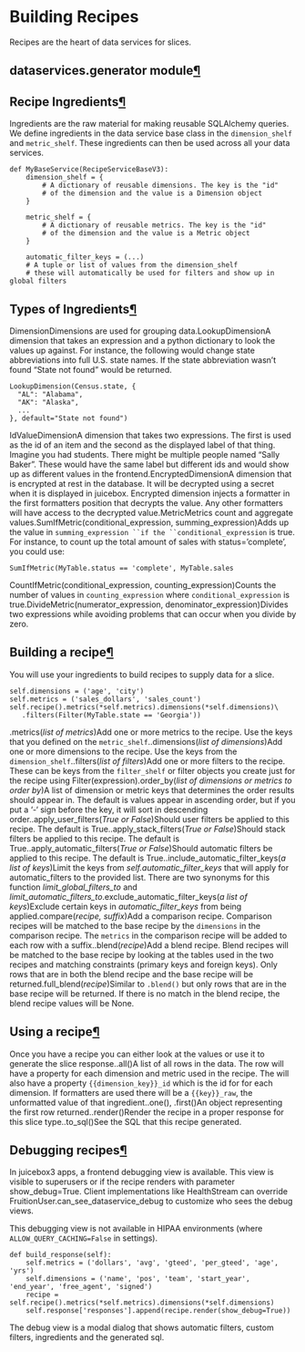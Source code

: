 # Building Recipes

Recipes are the heart of data services for slices.

## dataservices.generator module[¶](building-recipes.md#dataservices-generator-module)

## Recipe Ingredients[¶](building-recipes.md#recipe-ingredients)

Ingredients are the raw material for making reusable SQLAlchemy queries. We define ingredients in the data service base class in the `dimension_shelf` and `metric_shelf`. These ingredients can then be used across all your data services.

```text
def MyBaseService(RecipeServiceBaseV3):
    dimension_shelf = {
        # A dictionary of reusable dimensions. The key is the "id"
        # of the dimension and the value is a Dimension object
    }

    metric_shelf = {
        # A dictionary of reusable metrics. The key is the "id"
        # of the dimension and the value is a Metric object
    }

    automatic_filter_keys = (...)
    # A tuple or list of values from the dimension_shelf
    # these will automatically be used for filters and show up in global filters
```

## Types of Ingredients[¶](building-recipes.md#types-of-ingredients)

DimensionDimensions are used for grouping data.LookupDimensionA dimension that takes an expression and a python dictionary to look the values up against. For instance, the following would change state abbreviations into full U.S. state names. If the state abbreviation wasn’t found “State not found” would be returned.

```text
LookupDimension(Census.state, {
  "AL": "Alabama",
  "AK": "Alaska",
  ...
}, default="State not found")
```

IdValueDimensionA dimension that takes two expressions. The first is used as the id of an item and the second as the displayed label of that thing. Imagine you had students. There might be multiple people named “Sally Baker”. These would have the same label but different ids and would show up as different values in the frontend.EncryptedDimensionA dimension that is encrypted at rest in the database. It will be decrypted using a secret when it is displayed in juicebox. Encrypted dimension injects a formatter in the first formatters position that decrypts the value. Any other formatters will have access to the decrypted value.MetricMetrics count and aggregate values.SumIfMetric\(conditional\_expression, summing\_expression\)Adds up the value in ```summing_expression ``if the ``conditional_expression``` is true. For instance, to count up the total amount of sales with status=’complete’, you could use:

```text
SumIfMetric(MyTable.status == 'complete', MyTable.sales
```

CountIfMetric\(conditional\_expression, counting\_expression\)Counts the number of values in `counting_expression` where `conditional_expression` is true.DivideMetric\(numerator\_expression, denominator\_expression\)Divides two expressions while avoiding problems that can occur when you divide by zero.

## Building a recipe[¶](building-recipes.md#building-a-recipe)

You will use your ingredients to build recipes to supply data for a slice.

```text
self.dimensions = ('age', 'city')
self.metrics = ('sales_dollars', 'sales_count')
self.recipe().metrics(*self.metrics).dimensions(*self.dimensions)\
   .filters(Filter(MyTable.state == 'Georgia'))
```

.metrics\(_list of metrics_\)Add one or more metrics to the recipe. Use the keys that you defined on the `metric_shelf`..dimensions\(_list of dimensions_\)Add one or more dimensions to the recipe. Use the keys from the `dimension_shelf`..filters\(_list of filters_\)Add one or more filters to the recipe. These can be keys from the `filter_shelf` or filter objects you create just for the recipe using Filter\(expression\).order\_by\(_list of dimensions or metrics to order by_\)A list of dimension or metric keys that determines the order results should appear in. The default is values appear in ascending order, but if you put a ‘-‘ sign before the key, it will sort in descending order..apply\_user\_filters\(_True or False_\)Should user filters be applied to this recipe. The default is True..apply\_stack\_filters\(_True or False_\)Should stack filters be applied to this recipe. The default is True..apply\_automatic\_filters\(_True or False_\)Should automatic filters be applied to this recipe. The default is True..include\_automatic\_filter\_keys\(_a list of keys_\)Limit the keys from _self.automatic\_filter\_keys_ that will apply for automatic\_filters to the provided list. There are two synonyms for this function _limit\_global\_filters\_to_ and _limit\_automatic\_filters\_to_.exclude\_automatic\_filter\_keys\(_a list of keys_\)Exclude certain keys in _automatic\_filter\_keys_ from being applied.compare\(_recipe, suffix_\)Add a comparison recipe. Comparison recipes will be matched to the base recipe by the `dimensions` in the comparison recipe. The `metrics` in the comparison recipe will be added to each row with a suffix..blend\(_recipe_\)Add a blend recipe. Blend recipes will be matched to the base recipe by looking at the tables used in the two recipes and matching constraints \(primary keys and foreign keys\). Only rows that are in both the blend recipe and the base recipe will be returned.full\_blend\(_recipe_\)Similar to `.blend()` but only rows that are in the base recipe will be returned. If there is no match in the blend recipe, the blend recipe values will be None.

## Using a recipe[¶](building-recipes.md#using-a-recipe)

Once you have a recipe you can either look at the values or use it to generate the slice response..all\(\)A list of all rows in the data. The row will have a property for each dimension and metric used in the recipe. The will also have a property `{{dimension_key}}_id` which is the id for for each dimension. If formatters are used there will be a `{{key}}_raw`, the unformatted value of that ingredient..one\(\), .first\(\)An object representing the first row returned..render\(\)Render the recipe in a proper response for this slice type..to\_sql\(\)See the SQL that this recipe generated.

## Debugging recipes[¶](building-recipes.md#debugging-recipes)

In juicebox3 apps, a frontend debugging view is available. This view is visible to superusers or if the recipe renders with parameter show\_debug=True. Client implementations like HealthStream can override FruitionUser.can\_see\_dataservice\_debug to customize who sees the debug views.

This debugging view is not available in HIPAA environments \(where `ALLOW_QUERY_CACHING=False` in settings\).

```text
def build_response(self):
    self.metrics = ('dollars', 'avg', 'gteed', 'per_gteed', 'age', 'yrs')
    self.dimensions = ('name', 'pos', 'team', 'start_year', 'end_year', 'free_agent', 'signed')
    recipe = self.recipe().metrics(*self.metrics).dimensions(*self.dimensions)
    self.response['responses'].append(recipe.render(show_debug=True))
```

The debug view is a modal dialog that shows automatic filters, custom filters, ingredients and the generated sql.

